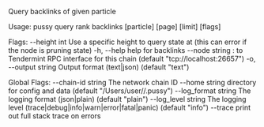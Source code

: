 Query backlinks of given particle

Usage:
  pussy query rank backlinks [particle] [page] [limit] [flags]

Flags:
      --height int      Use a specific height to query state at (this can error if the node is pruning state)
  -h, --help            help for backlinks
      --node string     <host>:<port> to Tendermint RPC interface for this chain (default "tcp://localhost:26657")
  -o, --output string   Output format (text|json) (default "text")

Global Flags:
      --chain-id string     The network chain ID
      --home string         directory for config and data (default "/Users/user//.pussy")
      --log_format string   The logging format (json|plain) (default "plain")
      --log_level string    The logging level (trace|debug|info|warn|error|fatal|panic) (default "info")
      --trace               print out full stack trace on errors

